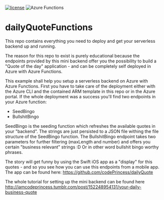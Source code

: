 [![license](https://img.shields.io/github/license/mashape/apistatus.svg?maxAge=2592000)]() <img src="https://img.shields.io/badge/azure-functions-609dff.svg" alt="Azure Functions" /> 

# dailyQuoteFunctions

This repo contains everything you need to deploy and get your serverless backend up and running. 

The reason for this repo to exist is purely educational because the endpoints provided by this mini backend offer you the possibility to build a "Quote of the day" application - and can be completely self deployed in Azure with Azure Functions.

This example shall help you setup a serverless backend on Azure with Azure Functions. First you have to take care of the deployment either with the Azure CLI and the contained ARM template in this repo or in the Azure portal. If the whole deployment was a success you'll find two endpoints in your Azure function:
- SeedBingo
- BullshitBingo

SeedBingo is the seeding function which refreshes the available quotes in your "backend". The strings are just persisted to a JSON file withing the file structure of the SeedBingo function.
The BullshitBingo endpoint takes two parameters for further filtering (maxLength and number) and offers you certain "business relevant" strings :D Or in other word bullshit bingo worthy phrases.

The story will get funny by using the Swift iOS app as a "display" for this quotes - and so you see how you can use this endpoints from a mobile app. The app can be found here: https://github.com/codePrincess/dailyQuote

The whole tutorial for setting up the mini backend can be found here http://iamcodeprincess.tumblr.com/post/152248954131/your-daily-business-quote
